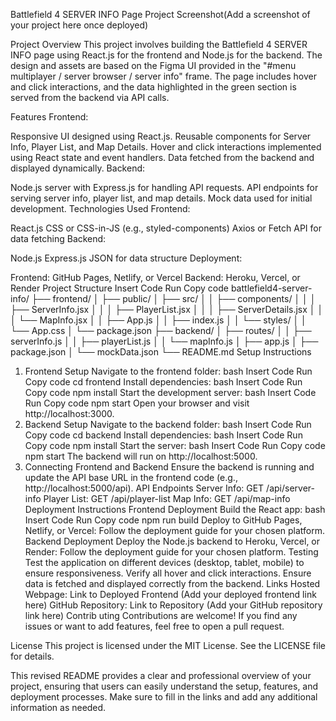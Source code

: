 Battlefield 4 SERVER INFO Page
Project Screenshot(Add a screenshot of your project here once deployed)

Project Overview
This project involves building the Battlefield 4 SERVER INFO page using React.js for the frontend and Node.js for the backend. The design and assets are based on the Figma UI provided in the "#menu multiplayer / server browser / server info" frame. The page includes hover and click interactions, and the data highlighted in the green section is served from the backend via API calls.

Features
Frontend:

Responsive UI designed using React.js.
Reusable components for Server Info, Player List, and Map Details.
Hover and click interactions implemented using React state and event handlers.
Data fetched from the backend and displayed dynamically.
Backend:

Node.js server with Express.js for handling API requests.
API endpoints for serving server info, player list, and map details.
Mock data used for initial development.
Technologies Used
Frontend:

React.js
CSS or CSS-in-JS (e.g., styled-components)
Axios or Fetch API for data fetching
Backend:

Node.js
Express.js
JSON for data structure
Deployment:

Frontend: GitHub Pages, Netlify, or Vercel
Backend: Heroku, Vercel, or Render
Project Structure
Insert Code
Run
Copy code
battlefield4-server-info/
├── frontend/
│   ├── public/
│   ├── src/
│   │   ├── components/
│   │   │   ├── ServerInfo.jsx
│   │   │   ├── PlayerList.jsx
│   │   │   ├── ServerDetails.jsx
│   │   │   └── MapInfo.jsx
│   │   ├── App.js
│   │   ├── index.js
│   │   └── styles/
│   │       └── App.css
│   └── package.json
├── backend/
│   ├── routes/
│   │   ├── serverInfo.js
│   │   ├── playerList.js
│   │   └── mapInfo.js
│   ├── app.js
│   ├── package.json
│   └── mockData.json
└── README.md
Setup Instructions
1. Frontend Setup
Navigate to the frontend folder:
bash
Insert Code
Run
Copy code
cd frontend
Install dependencies:
bash
Insert Code
Run
Copy code
npm install
Start the development server:
bash
Insert Code
Run
Copy code
npm start
Open your browser and visit http://localhost:3000.
2. Backend Setup
Navigate to the backend folder:
bash
Insert Code
Run
Copy code
cd backend
Install dependencies:
bash
Insert Code
Run
Copy code
npm install
Start the server:
bash
Insert Code
Run
Copy code
npm start
The backend will run on http://localhost:5000.
3. Connecting Frontend and Backend
Ensure the backend is running and update the API base URL in the frontend code (e.g., http://localhost:5000/api).
API Endpoints
Server Info: GET /api/server-info
Player List: GET /api/player-list
Map Info: GET /api/map-info
Deployment Instructions
Frontend Deployment
Build the React app:
bash
Insert Code
Run
Copy code
npm run build
Deploy to GitHub Pages, Netlify, or Vercel:
Follow the deployment guide for your chosen platform.
Backend Deployment
Deploy the Node.js backend to Heroku, Vercel, or Render:
Follow the deployment guide for your chosen platform.
Testing
Test the application on different devices (desktop, tablet, mobile) to ensure responsiveness.
Verify all hover and click interactions.
Ensure data is fetched and displayed correctly from the backend.
Links
Hosted Webpage: Link to Deployed Frontend (Add your deployed frontend link here)
GitHub Repository: Link to Repository (Add your GitHub repository link here)
Contrib uting
Contributions are welcome! If you find any issues or want to add features, feel free to open a pull request.

License
This project is licensed under the MIT License. See the LICENSE file for details.

This revised README provides a clear and professional overview of your project, ensuring that users can easily understand the setup, features, and deployment processes. Make sure to fill in the links and add any additional information as needed.